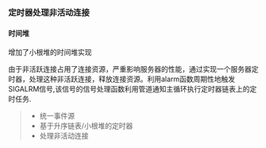 
### 定时器处理非活动连接

#### 时间堆

增加了小根堆的时间堆实现

由于非活跃连接占用了连接资源，严重影响服务器的性能，通过实现一个服务器定时器，处理这种非活跃连接，释放连接资源。利用alarm函数周期性地触发SIGALRM信号,该信号的信号处理函数利用管道通知主循环执行定时器链表上的定时任务.
> * 统一事件源
> * 基于升序链表/小根堆的定时器
> * 处理非活动连接
